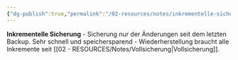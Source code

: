```yaml
---
{"dg-publish":true,"permalink":"/02-resources/notes/inkrementelle-sicherung/","tags":["backup/typ","änderungen/letztes-backup","it-sicherheit"],"noteIcon":"","updated":"2025-09-05T10:17:26.929+02:00"}
---
```



**Inkrementelle Sicherung** - Sicherung nur der Änderungen seit dem letzten Backup.
Sehr schnell und speichersparend - Wiederherstellung braucht alle Inkremente seit [[02 - RESOURCES/Notes/Vollsicherung\|Vollsicherung]].